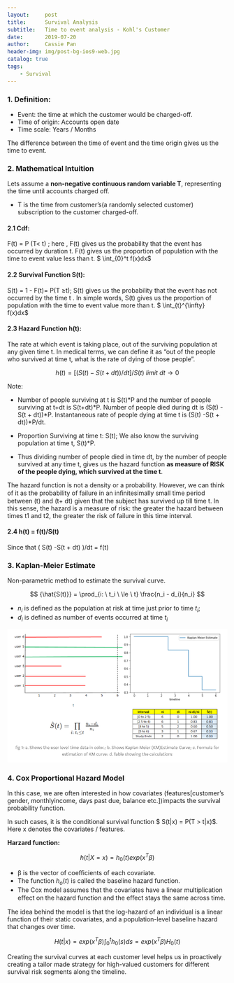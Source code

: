 ```yaml
---
layout:     post
title:      Survival Analysis
subtitle:   Time to event analysis - Kohl's Customer
date:       2019-07-20
author:     Cassie Pan
header-img: img/post-bg-ios9-web.jpg
catalog: true
tags:
    - Survival 
---
```



### 1. Definition: 
- Event: the time at which the customer would be charged-off.
- Time of origin: Accounts open date
- Time scale: Years / Months

The difference between the time of event and the time origin gives us the time to event.

### 2. Mathematical Intuition

Lets assume a **non-negative continuous random variable T**, representing the time until accounts charged off.

- T is the time from customer’s(a randomly selected customer) subscription to the customer charged-off.

#### 2.1   **Cdf:**
 F(t) = P (T< t) ; here , F(t) gives us the probability that the event has occurred by duration t. F(t) gives us the proportion of population with the time to event value less than t.      $ \int_{0}^t f(x)dx$

#### 2.2  **Survival Function S(t):** 
S(t) = 1 - F(t)= P(T ≥t); S(t) gives us the probability that the event has not occurred by the time t . In simple words, S(t) gives us the proportion of population with the time to event value more than t.  $ \int_{t}^{\infty} f(x)dx$

#### 2.3  **Hazard Function h(t):**

The rate at which event is taking place, out of the surviving population at any given time t. In medical terms, we can define it as “out of the people who survived at time t, what is the rate of dying of those people”.

$$ h(t) = [( S(t) -S(t + dt) )/dt] / S(t) \   limit \ dt → 0 $$



Note: 
- Number of people surviving at t is S(t)*P and the number of people surviving at t+dt is S(t+dt)*P. Number of people died during dt is (S(t) -S(t + dt))*P. Instantaneous rate of people dying at time t is (S(t) -S(t + dt))*P/dt.

- Proportion Surviving at time t: S(t); We also know the surviving population at time t, S(t)*P.

- Thus dividing number of people died in time dt, by the number of people survived at any time t, gives us the hazard function **as measure of RISK of the people dying, which survived at the time t**.


The hazard function is not a density or a probability. However, we can think of it as the probability of failure in an inﬁnitesimally small time period between (t) and (t+ dt) given that the subject has survived up till time t. In this sense, the hazard is a measure of risk: the greater the hazard between times t1 and t2, the greater the risk of failure in this time interval.


#### 2.4  **h(t) = f(t)/S(t)** 
Since that ( S(t) -S(t + dt) )/dt = f(t)


### 3. Kaplan-Meier Estimate

Non-parametric method to estimate the survival curve.

$$ {\hat{S(t)}} = \prod_{i: \ t_i \ \le \ t} \frac{n_i - d_i}{n_i} $$

- $n_i$ is deﬁned as the population at risk at time just prior to time $t_i$; 
- $d_i$ is defined as number of events occurred at time $t_i$

![image](https://github.com/manpanmanpan/manpanmanpan.github.io/blob/master/img/Capture.PNG?raw=true)


### 4. Cox Proportional Hazard Model

In this case, we are often interested in how covariates (features[customer’s gender, monthlyincome, days past due, balance etc.])impacts the survival probability function.

In such cases, it is the conditional survival function $ S(t|x) = P(T > t|x)$. Here x denotes the covariates / features. 

**Harzard function:** 

$$ h(t|X = x) = h_0(t) exp(x^T\beta)$$

- β is the vector of coeﬃcients of each covariate. 
- The function $h_o(t)$ is called the baseline hazard function.
- The Cox model assumes that the covariates have a linear multiplication eﬀect on the hazard function and the eﬀect stays the same across time.

The idea behind the model is that the log-hazard of an individual is a linear function of their static covariates, and a population-level baseline hazard that changes over time. 

$$  H(t|x) = exp(x^T\beta)\int_{0}^t h_0(s)ds = exp(x^T\beta) H_0(t) $$


Creating the survival curves at each customer level helps us in proactively creating a tailor made strategy for high-valued customers for different survival risk segments along the timeline.